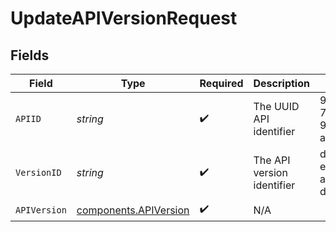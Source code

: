 # UpdateAPIVersionRequest


## Fields

| Field                                                          | Type                                                           | Required                                                       | Description                                                    | Example                                                        |
| -------------------------------------------------------------- | -------------------------------------------------------------- | -------------------------------------------------------------- | -------------------------------------------------------------- | -------------------------------------------------------------- |
| `APIID`                                                        | *string*                                                       | :heavy_check_mark:                                             | The UUID API identifier                                        | 9f5061ce-78f6-4452-9108-ad7c02821fd5                           |
| `VersionID`                                                    | *string*                                                       | :heavy_check_mark:                                             | The API version identifier                                     | d32d905a-ed33-46a3-a093-d8f536af9a8a                           |
| `APIVersion`                                                   | [components.APIVersion](../../models/components/apiversion.md) | :heavy_check_mark:                                             | N/A                                                            |                                                                |